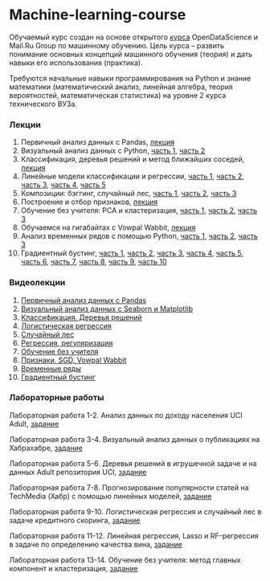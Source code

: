 # Machine-learning-course

Обучаемый курс создан на основе открытого [курса](https://mlcourse.ai) OpenDataScience и Mail.Ru Group по машинному обучению. Цель курса – развить понимание основных концепций машинного обучения (теория) и дать навыки его использования (практика). 

Требуются начальные навыки программирования на Python и знание математики (математический анализ, линейная алгебра, теория вероятностей, математическая статистика) на уровне 2 курса технического ВУЗа.

### Лекции
1. Первичный анализ данных с Pandas, [лекция](https://nbviewer.jupyter.org/github/soolstafir/Machine-learning-course/blob/master/Lections/ml_lection-01_pandas_data_analysis/ml_lection-01_pandas.ipynb)
2. Визуальный анализ данных с Python, [часть 1](https://nbviewer.jupyter.org/github/soolstafir/Machine-learning-course/blob/master/Lections/ml_lection-02_visual_analysis/ml_lection-02_part01_libraries.ipynb), [часть 2](https://nbviewer.jupyter.org/github/soolstafir/Machine-learning-course/blob/master/Lections/ml_lection-02_visual_analysis/ml_lection-02_part02_telecom.ipynb)
3. Классификация, деревья решений и метод ближайших соседей, [лекция](https://nbviewer.jupyter.org/github/soolstafir/Machine-learning-course/blob/master/Lections/ml_lection-03_decision_trees_knn/ml_lection-03_decision_trees_knn.ipynb)
4. Линейные модели классификации и регрессии, [часть 1](https://nbviewer.jupyter.org/github/soolstafir/Machine-learning-course/blob/master/Lections/ml_lection04_linear_models/ml_lection04_linear_models_part01_mse_likelihood_bias_variance.ipynb), [часть 2](https://nbviewer.jupyter.org/github/soolstafir/Machine-learning-course/blob/master/Lections/ml_lection04_linear_models/ml_lection04_linear_models_part02_logit_likelihood_learning.ipynb), [часть 3](https://nbviewer.jupyter.org/github/soolstafir/Machine-learning-course/blob/master/Lections/ml_lection04_linear_models/ml_lection04_linear_models_part03_regul_example.ipynb), [часть 4](https://nbviewer.jupyter.org/github/soolstafir/Machine-learning-course/blob/master/Lections/ml_lection04_linear_models/ml_lection04_linear_models_part04_good_bad_logit_movie_reviews_XOR.ipynb), [часть 5](https://nbviewer.jupyter.org/github/soolstafir/Machine-learning-course/blob/master/Lections/ml_lection04_linear_models/ml_lection04_linear_models_part05_valid_learning_curves.ipynb)
5. Композиции: бэггинг, случайный лес,  [часть 1](https://nbviewer.jupyter.org/github/soolstafir/Machine-learning-course/blob/master/Lections/ml_lection05_bagging_rf/ml_lection05_part01_bagging.ipynb), [часть 2](https://nbviewer.jupyter.org/github/soolstafir/Machine-learning-course/blob/master/Lections/ml_lection05_bagging_rf/ml_lection05_part02_random_forest.ipynb), [часть 3](https://nbviewer.jupyter.org/github/soolstafir/Machine-learning-course/blob/master/Lections/ml_lection05_bagging_rf/ml_lection05_part03_feature_importance.ipynb)
6. Построение и отбор признаков, [лекция](https://nbviewer.jupyter.org/github/soolstafir/Machine-learning-course/blob/master/Lections/ml_lection06_features/ml_lection6_feature_engineering_feature_selection_english.ipynb)
7. Обучение без учителя: PCA и кластеризация, [часть 1](https://nbviewer.jupyter.org/github/soolstafir/Machine-learning-course/blob/master/Lections/ml_lection07_unsupervised/ml_lection07_part01_pca_clustering.ipynb), [часть 2](https://nbviewer.jupyter.org/github/soolstafir/Machine-learning-course/blob/master/Lections/ml_lection07_unsupervised/ml_lection07_part02_PCA_toy_example.ipynb), [часть 3](https://nbviewer.jupyter.org/github/soolstafir/Machine-learning-course/blob/master/Lections/ml_lection07_unsupervised/ml_lection07_part03_clustering_metrics.ipynb)
8. Обучаемся на гигабайтах с Vowpal Wabbit, [лекция](https://nbviewer.jupyter.org/github/soolstafir/Machine-learning-course/blob/master/Lections/ml_lection08_sgd_hashing_vowpal_wabbit/ml_lection08_sgd_hashing_vowpal_wabbit.ipynb)
9. Анализ временных рядов с помощью Python, [часть 1](https://nbviewer.jupyter.org/github/soolstafir/Machine-learning-course/blob/master/Lections/ml_lection09_time_series/ml_lection09_part01_time_series_python.ipynb), [часть 2](https://nbviewer.jupyter.org/github/soolstafir/Machine-learning-course/blob/master/Lections/ml_lection09_time_series/ml_lection09_part02_arima_time_series_deaths.ipynb), [часть 3](https://nbviewer.jupyter.org/github/soolstafir/Machine-learning-course/blob/master/Lections/ml_lection09_time_series/ml_lection09_part03_facebook_prophet.ipynb)
10. Градиентный бустинг, [часть 1](https://nbviewer.jupyter.org/github/soolstafir/Machine-learning-course/blob/master/Lections/ml_lection10_boosting/ml_lection10_part01_boosting.ipynb), [часть 2](https://nbviewer.jupyter.org/github/soolstafir/Machine-learning-course/blob/master/Lections/ml_lection10_boosting/ml_lection10_part02_xgboost_scikit_gboost.ipynb), [часть 3](https://nbviewer.jupyter.org/github/soolstafir/Machine-learning-course/blob/master/Lections/ml_lection10_boosting/ml_lection10_part03_standard_interface.ipynb), [часть 4](https://nbviewer.jupyter.org/github/soolstafir/Machine-learning-course/blob/master/Lections/ml_lection10_boosting/ml_lection10_part04_sklearn_interface.ipynb), [часть 5](https://nbviewer.jupyter.org/github/soolstafir/Machine-learning-course/blob/master/Lections/ml_lection10_boosting/ml_lection10_part05_feature_importance.ipynb), [часть 6](https://nbviewer.jupyter.org/github/soolstafir/Machine-learning-course/blob/master/Lections/ml_lection10_boosting/ml_lection10_part06_bias_variance.ipynb), [часть 7](https://nbviewer.jupyter.org/github/soolstafir/Machine-learning-course/blob/master/Lections/ml_lection10_boosting/ml_lection10_part07_xgboost_tuning_params.ipynb), [часть 8](https://nbviewer.jupyter.org/github/soolstafir/Machine-learning-course/blob/master/Lections/ml_lection10_boosting/ml_lection10_part08_evaluation.ipynb), [часть 9](https://nbviewer.jupyter.org/github/soolstafir/Machine-learning-course/blob/master/Lections/ml_lection10_boosting/ml_lection10_part09_imbalance.ipynb), [часть 10](https://nbviewer.jupyter.org/github/soolstafir/Machine-learning-course/blob/master/Lections/ml_lection10_boosting/ml_lection10_part10_cat_features.ipynb)

### Видеолекции
1. [Первичный анализ данных с Pandas](https://www.youtube.com/watch?v=OAy96yiWohk)
2. [Визуальный анализ данных с Seaborn и Matplotlib](https://www.youtube.com/watch?v=uwQat1TV0JM)
3. [Классификация. Деревья решений](https://www.youtube.com/watch?v=crerhGu3j-8)
4. [Логистическая регрессия](https://www.youtube.com/watch?v=NO4KSNbsXZE)
5. [Случайный лес](https://www.youtube.com/watch?v=_XKQY62NJus)
6. [Регрессия, регуляризация](https://www.youtube.com/watch?v=70WsnE4ep1Y)
7. [Обучение без учителя](https://www.youtube.com/watch?v=u6_b0I4fGgc)
8. [Признаки, SGD, Vowpal Wabbit](https://www.youtube.com/watch?v=_bRb7LYeOp4)
9. [Временные ряды](https://youtu.be/vZueTTJGec4)
10. [Градиентный бустинг](https://youtu.be/ow5LdsjzfL0)

### Лабораторные работы

Лабораторная работа 1-2. Анализ данных по доходу населения UCI Adult, [задание](https://nbviewer.jupyter.org/github/soolstafir/Machine-learning-course/blob/master/Labs/ml_lab-01-02_adult_pandas/ml_lab-01-02_adult_pandas.ipynb)

Лабораторная работа 3-4. Визуальный анализ данных о публикациях на Хабрахабре, [задание](https://nbviewer.jupyter.org/github/soolstafir/Machine-learning-course/blob/master/Labs/ml_lab-03-04_visual_analysis/ml_lab-03-04_visual_analysis.ipynb)

Лабораторная работа 5-6. Деревья решений в игрушечной задаче и на данных Adult репозитория UCI, [задание](https://nbviewer.jupyter.org/github/soolstafir/Machine-learning-course/blob/master/Labs/ml_lab-05-06_decision_trees/ml_lab-05-06_decision_trees-knn.ipynb)

Лабораторная работа 7-8. Прогнозирование популярности статей на TechMedia (Хабр) с помощью линейных моделей, [задание](https://nbviewer.jupyter.org/github/soolstafir/Machine-learning-course/blob/master/Labs/ml_lab04_popularity_ridge/ml_lab04_popularity_ridge.ipynb)

Лабораторная работа 9-10. Логистическая регрессия и случайный лес в задаче кредитного скоринга, [задание](https://nbviewer.jupyter.org/github/soolstafir/Machine-learning-course/blob/master/Labs/ml_lab05_logit_rf_credit_scoring/ml_lab05_logit_rf_credit_scoring.ipynb)

Лабораторная работа 11-12. Линейная регрессия, Lasso и RF-регрессия в задаче по определению качества вина, [задание](https://nbviewer.jupyter.org/github/soolstafir/Machine-learning-course/blob/master/Labs/ml_lab06_regression_wine/ml_lab06_regression_wine.ipynb)

Лабораторная работа 13-14. Обучение без учителя: метод главных компонент и кластеризация, [задание](https://nbviewer.jupyter.org/github/soolstafir/Machine-learning-course/blob/master/Labs/ml_lab07_unsupervised_learning/ml_lab07_unsupervised_learning.ipynb)

<!--Лабораторная работа 15. Реализация алгоритмов онлайн-обучения, [задание](https://nbviewer.jupyter.org/github/soolstafir/Machine-learning-course/blob/master/Labs/ml_lab08_implement_sgd/ml_lab08_implement_sgd.ipynb)
Лабораторная работа 16. Анализ временных рядов, [задание](https://nbviewer.jupyter.org/github/soolstafir/Machine-learning-course/blob/master/Labs/ml_lab09_time_series/ml_lab09_time_series.ipynb)
Лабораторная работа 17. Прогнозирование задержек вылетов, [задание](https://nbviewer.jupyter.org/github/soolstafir/Machine-learning-course/blob/master/Labs/ml_lab10_flight_delays_kaggle/ml_lab10_flight_delays_kaggle.ipynb)-->
